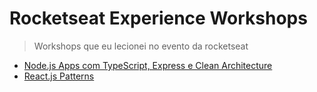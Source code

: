 # Rocketseat Experience Workshops

> Workshops que eu lecionei no evento da rocketseat

- [Node.js Apps com TypeScript, Express e Clean Architecture]()
- [React.js Patterns]()